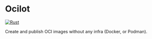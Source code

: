 # Ocilot

[![Rust](https://github.com/cardil/ocilot/actions/workflows/rust.yml/badge.svg)](https://github.com/cardil/ocilot/actions/workflows/rust.yml)

Create and publish OCI images without any infra (Docker, or Podman).
